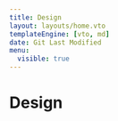 ```yaml
---
title: Design
layout: layouts/home.vto
templateEngine: [vto, md]
date: Git Last Modified
menu:
  visible: true
---
```


# Design
